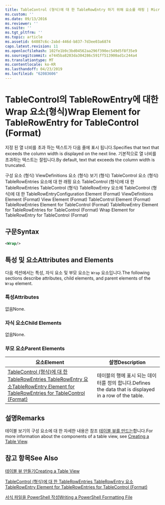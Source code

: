 ```yaml
---
title: TableControl (형식)에 대 한 TableRowEntry 하기 위해 요소를 래핑 | Microsoft Docs
ms.custom: ''
ms.date: 09/13/2016
ms.reviewer: ''
ms.suite: ''
ms.tgt_pltfrm: ''
ms.topic: article
ms.assetid: 64087c6c-2abd-446d-b837-7d3ee03a6874
caps.latest.revision: 11
ms.openlocfilehash: 102fe1b9c3bd04562aa296f390ec549d5f8f35e9
ms.sourcegitcommit: e7445ba8203da304286c591ff513900ad1c244a4
ms.translationtype: MT
ms.contentlocale: ko-KR
ms.lasthandoff: 04/23/2019
ms.locfileid: "62083606"
---
```

# <a name="wrap-element-for-tablerowentry-for-tablecontrol--format"></a><span data-ttu-id="b3346-102">TableControl의 TableRowEntry에 대한 Wrap 요소(형식)</span><span class="sxs-lookup"><span data-stu-id="b3346-102">Wrap Element for TableRowEntry for TableControl  (Format)</span></span>

<span data-ttu-id="b3346-103">지정 된 열 너비를 초과 하는 텍스트가 다음 줄에 표시 됩니다.</span><span class="sxs-lookup"><span data-stu-id="b3346-103">Specifies that text that exceeds the column width is displayed on the next line.</span></span> <span data-ttu-id="b3346-104">기본적으로 열 너비를 초과하는 텍스트는 잘립니다.</span><span class="sxs-lookup"><span data-stu-id="b3346-104">By default, text that exceeds the column width is truncated.</span></span>

<span data-ttu-id="b3346-105">구성 요소 (형식) ViewDefinitions 요소 (형식) 보기 (형식) TableControl 요소 (형식) TableRowEntries 요소에 대 한 래핑 요소 TableControl (형식)에 대 한 TableRowEntries TableControl (형식) TableRowEntry 요소에 TableControl (형식)에 대 한 TableRowEntry</span><span class="sxs-lookup"><span data-stu-id="b3346-105">Configuration Element (Format) ViewDefinitions Element (Format) View Element (Format) TableControl Element (Format) TableRowEntries Element for TableControl (Format) TableRowEntry Element for TableRowEntries for TableControl (Format) Wrap Element for TableRowEntry for TableControl (Format)</span></span>

## <a name="syntax"></a><span data-ttu-id="b3346-106">구문</span><span class="sxs-lookup"><span data-stu-id="b3346-106">Syntax</span></span>

```xml
<Wrap/>
```

## <a name="attributes-and-elements"></a><span data-ttu-id="b3346-107">특성 및 요소</span><span class="sxs-lookup"><span data-stu-id="b3346-107">Attributes and Elements</span></span>

<span data-ttu-id="b3346-108">다음 섹션에서는 특성, 자식 요소 및 부모 요소는 `Wrap` 요소입니다.</span><span class="sxs-lookup"><span data-stu-id="b3346-108">The following sections describe attributes, child elements, and parent elements of the `Wrap` element.</span></span>

### <a name="attributes"></a><span data-ttu-id="b3346-109">특성</span><span class="sxs-lookup"><span data-stu-id="b3346-109">Attributes</span></span>

<span data-ttu-id="b3346-110">없음</span><span class="sxs-lookup"><span data-stu-id="b3346-110">None.</span></span>

### <a name="child-elements"></a><span data-ttu-id="b3346-111">자식 요소</span><span class="sxs-lookup"><span data-stu-id="b3346-111">Child Elements</span></span>

<span data-ttu-id="b3346-112">없음</span><span class="sxs-lookup"><span data-stu-id="b3346-112">None.</span></span>

### <a name="parent-elements"></a><span data-ttu-id="b3346-113">부모 요소</span><span class="sxs-lookup"><span data-stu-id="b3346-113">Parent Elements</span></span>

|<span data-ttu-id="b3346-114">요소</span><span class="sxs-lookup"><span data-stu-id="b3346-114">Element</span></span>|<span data-ttu-id="b3346-115">설명</span><span class="sxs-lookup"><span data-stu-id="b3346-115">Description</span></span>|
|-------------|-----------------|
|[<span data-ttu-id="b3346-116">TableControl (형식)에 대 한 TableRowEntries TableRowEntry 요소</span><span class="sxs-lookup"><span data-stu-id="b3346-116">TableRowEntry Element for TableRowEntries for TableControl (Format)</span></span>](./tablerowentry-element-for-tablerowentries-for-tablecontrol-format.md)|<span data-ttu-id="b3346-117">테이블의 행에 표시 되는 데이터를 정의 합니다.</span><span class="sxs-lookup"><span data-stu-id="b3346-117">Defines the data that is displayed in a row of the table.</span></span>|

## <a name="remarks"></a><span data-ttu-id="b3346-118">설명</span><span class="sxs-lookup"><span data-stu-id="b3346-118">Remarks</span></span>

<span data-ttu-id="b3346-119">테이블 보기의 구성 요소에 대 한 자세한 내용은 참조 [테이블 뷰를 만드는](./creating-a-table-view.md)합니다.</span><span class="sxs-lookup"><span data-stu-id="b3346-119">For more information about the components of a table view, see [Creating a Table View](./creating-a-table-view.md).</span></span>

## <a name="see-also"></a><span data-ttu-id="b3346-120">참고 항목</span><span class="sxs-lookup"><span data-stu-id="b3346-120">See Also</span></span>

[<span data-ttu-id="b3346-121">테이블 뷰 만들기</span><span class="sxs-lookup"><span data-stu-id="b3346-121">Creating a Table View</span></span>](./creating-a-table-view.md)

[<span data-ttu-id="b3346-122">TableControl (형식)에 대 한 TableRowEntries TableRowEntry 요소</span><span class="sxs-lookup"><span data-stu-id="b3346-122">TableRowEntry Element for TableRowEntries for TableControl (Format)</span></span>](./tablerowentry-element-for-tablerowentries-for-tablecontrol-format.md)

[<span data-ttu-id="b3346-123">서식 파일을 PowerShell 작성</span><span class="sxs-lookup"><span data-stu-id="b3346-123">Writing a PowerShell Formatting File</span></span>](./writing-a-powershell-formatting-file.md)
